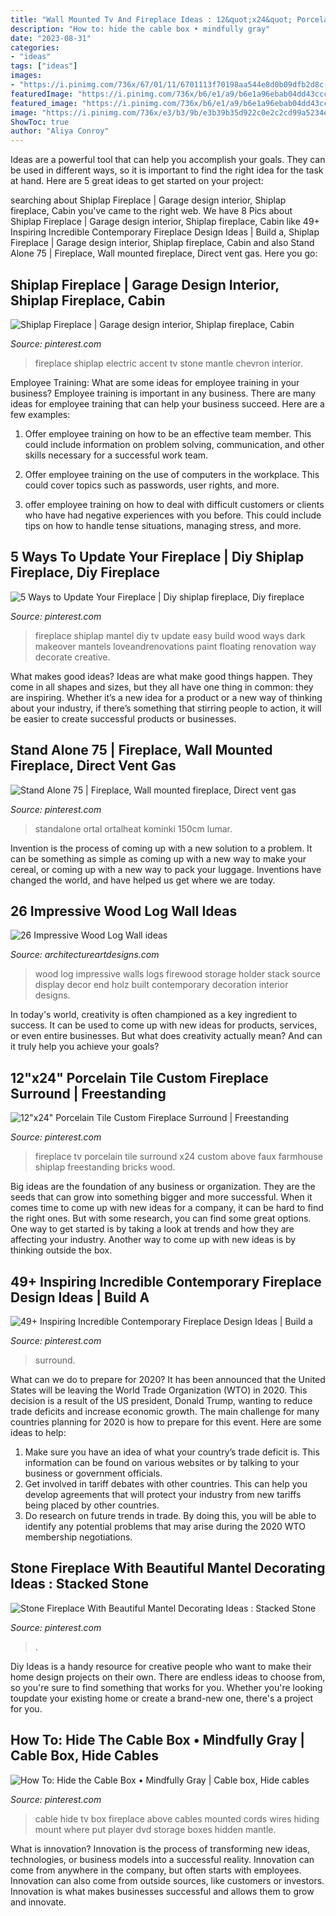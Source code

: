 ```yaml
---
title: "Wall Mounted Tv And Fireplace Ideas : 12&quot;x24&quot; Porcelain Tile Custom Fireplace Surround"
description: "How to: hide the cable box • mindfully gray"
date: "2023-08-31"
categories:
- "ideas"
tags: ["ideas"]
images:
- "https://i.pinimg.com/736x/67/01/11/6701113f70198aa544e8d0b09dfb2d8c--stacked-stone-fireplaces-rock-fireplaces.jpg"
featuredImage: "https://i.pinimg.com/736x/b6/e1/a9/b6e1a96ebab04dd43cccb1d94c2100cb.jpg"
featured_image: "https://i.pinimg.com/736x/b6/e1/a9/b6e1a96ebab04dd43cccb1d94c2100cb.jpg"
image: "https://i.pinimg.com/736x/e3/b3/9b/e3b39b35d922c0e2c2cd99a5234ebea8--beach-fireplace-fireplace-redo.jpg"
ShowToc: true
author: "Aliya Conroy"
---
```



Ideas are a powerful tool that can help you accomplish your goals. They can be used in different ways, so it is important to find the right idea for the task at hand. Here are 5 great ideas to get started on your project: 

	

		
searching about Shiplap Fireplace | Garage design interior, Shiplap fireplace, Cabin you've came to the right web. We have 8 Pics about Shiplap Fireplace | Garage design interior, Shiplap fireplace, Cabin like 49+ Inspiring Incredible Contemporary Fireplace Design Ideas | Build a, Shiplap Fireplace | Garage design interior, Shiplap fireplace, Cabin and also Stand Alone 75 | Fireplace, Wall mounted fireplace, Direct vent gas. Here you go:
		
    
## Shiplap Fireplace | Garage Design Interior, Shiplap Fireplace, Cabin

<img loading=lazy src="https://i.pinimg.com/736x/ab/6e/ec/ab6eecb22c7de4e52f8dc63be172b88e.jpg" onerror="this.onerror=null;this.src='https://tse2.mm.bing.net/th?id=OIP.FxghfnsIRW5ndnKhhGknNQHaJ3&amp;pid=15.1';" alt="Shiplap Fireplace | Garage design interior, Shiplap fireplace, Cabin">

_Source: pinterest.com_

>fireplace shiplap electric accent tv stone mantle chevron interior. 

	

Employee Training: What are some ideas for employee training in your business?
Employee training is important in any business. There are many ideas for employee training that can help your business succeed. Here are a few examples:
1. Offer employee training on how to be an effective team member. This could include information on problem solving, communication, and other skills necessary for a successful work team.

2. Offer employee training on the use of computers in the workplace. This could cover topics such as passwords, user rights, and more.

3. offer employee training on how to deal with difficult customers or clients who have had negative experiences with you before. This could include tips on how to handle tense situations, managing stress, and more.

    
## 5 Ways To Update Your Fireplace | Diy Shiplap Fireplace, Diy Fireplace

<img loading=lazy src="https://i.pinimg.com/736x/b6/e1/a9/b6e1a96ebab04dd43cccb1d94c2100cb.jpg" onerror="this.onerror=null;this.src='https://tse1.mm.bing.net/th?id=OIP.w4ePAWQxXbEtwUVK_7EiDgHaLH&amp;pid=15.1';" alt="5 Ways to Update Your Fireplace | Diy shiplap fireplace, Diy fireplace">

_Source: pinterest.com_

>fireplace shiplap mantel diy tv update easy build wood ways dark makeover mantels loveandrenovations paint floating renovation way decorate creative. 

	

What makes good ideas?
Ideas are what make good things happen. They come in all shapes and sizes, but they all have one thing in common: they are inspiring. Whether it’s a new idea for a product or a new way of thinking about your industry, if there’s something that stirring people to action, it will be easier to create successful products or businesses.

    
## Stand Alone 75 | Fireplace, Wall Mounted Fireplace, Direct Vent Gas

<img loading=lazy src="https://i.pinimg.com/736x/29/b6/21/29b621a3afd5b74d6b217f3cf228adda.jpg" onerror="this.onerror=null;this.src='https://tse2.mm.bing.net/th?id=OIP.iDl20Qh9QpXRTsETnlyFyQHaEE&amp;pid=15.1';" alt="Stand Alone 75 | Fireplace, Wall mounted fireplace, Direct vent gas">

_Source: pinterest.com_

>standalone ortal ortalheat kominki 150cm lumar. 

	

Invention is the process of coming up with a new solution to a problem. It can be something as simple as coming up with a new way to make your cereal, or coming up with a new way to pack your luggage. Inventions have changed the world, and have helped us get where we are today.

    
## 26 Impressive Wood Log Wall Ideas

<img loading=lazy src="http://www.architectureartdesigns.com/wp-content/uploads/2013/09/2413.jpg" onerror="this.onerror=null;this.src='https://tse4.mm.bing.net/th?id=OIP.D6ZWhDDsUy3kfHq_ekJARQHaLH&amp;pid=15.1';" alt="26 Impressive Wood Log Wall ideas">

_Source: architectureartdesigns.com_

>wood log impressive walls logs firewood storage holder stack source display decor end holz built contemporary decoration interior designs. 

	

In today's world, creativity is often championed as a key ingredient to success. It can be used to come up with new ideas for products, services, or even entire businesses. But what does creativity actually mean? And can it truly help you achieve your goals?

    
## 12&quot;x24&quot; Porcelain Tile Custom Fireplace Surround | Freestanding

<img loading=lazy src="https://i.pinimg.com/736x/e3/b3/9b/e3b39b35d922c0e2c2cd99a5234ebea8--beach-fireplace-fireplace-redo.jpg" onerror="this.onerror=null;this.src='https://tse2.mm.bing.net/th?id=OIP.qvD5qyyH5_vE2a55lB-qtAHaJ4&amp;pid=15.1';" alt="12&quot;x24&quot; Porcelain Tile Custom Fireplace Surround | Freestanding">

_Source: pinterest.com_

>fireplace tv porcelain tile surround x24 custom above faux farmhouse shiplap freestanding bricks wood. 

	

Big ideas are the foundation of any business or organization. They are the seeds that can grow into something bigger and more successful. When it comes time to come up with new ideas for a company, it can be hard to find the right ones. But with some research, you can find some great options. One way to get started is by taking a look at trends and how they are affecting your industry. Another way to come up with new ideas is by thinking outside the box.

    
## 49+ Inspiring Incredible Contemporary Fireplace Design Ideas | Build A

<img loading=lazy src="https://i.pinimg.com/736x/67/a9/60/67a9608536190ca9e3f55e72ab784ad4.jpg" onerror="this.onerror=null;this.src='https://tse4.mm.bing.net/th?id=OIP.XIgfpV6pWhv1D9jQ5XD1hAHaJ3&amp;pid=15.1';" alt="49+ Inspiring Incredible Contemporary Fireplace Design Ideas | Build a">

_Source: pinterest.com_

>surround. 

	

What can we do to prepare for 2020?
It has been announced that the United States will be leaving the World Trade Organization (WTO) in 2020. This decision is a result of the US president, Donald Trump, wanting to reduce trade deficits and increase economic growth. The main challenge for many countries planning for 2020 is how to prepare for this event. Here are some ideas to help: 
1. Make sure you have an idea of what your country’s trade deficit is. This information can be found on various websites or by talking to your business or government officials. 
2. Get involved in tariff debates with other countries. This can help you develop agreements that will protect your industry from new tariffs being placed by other countries. 
3. Do research on future trends in trade. By doing this, you will be able to identify any potential problems that may arise during the 2020 WTO membership negotiations.

    
## Stone Fireplace With Beautiful Mantel Decorating Ideas : Stacked Stone

<img loading=lazy src="https://i.pinimg.com/736x/67/01/11/6701113f70198aa544e8d0b09dfb2d8c--stacked-stone-fireplaces-rock-fireplaces.jpg" onerror="this.onerror=null;this.src='https://tse2.mm.bing.net/th?id=OIP.PQwe0iiFDz-RXS0pscE0twHaK3&amp;pid=15.1';" alt="Stone Fireplace With Beautiful Mantel Decorating Ideas : Stacked Stone">

_Source: pinterest.com_

>. 

	

Diy Ideas is a handy resource for creative people who want to make their home design projects on their own. There are endless ideas to choose from, so you're sure to find something that works for you. Whether you're looking toupdate your existing home or create a brand-new one, there's a project for you.

    
## How To: Hide The Cable Box • Mindfully Gray | Cable Box, Hide Cables

<img loading=lazy src="https://i.pinimg.com/736x/15/50/60/1550600a1bc40643f9517ef7ae503da8--tv-above-fireplace-ideas-cable-box-cable-box-storage-fireplace.jpg" onerror="this.onerror=null;this.src='https://tse2.mm.bing.net/th?id=OIP.Gykwb436rUblSOtyoejAtAHaHa&amp;pid=15.1';" alt="How To: Hide the Cable Box • Mindfully Gray | Cable box, Hide cables">

_Source: pinterest.com_

>cable hide tv box fireplace above cables mounted cords wires hiding mount where put player dvd storage boxes hidden mantle. 

	

What is innovation?
Innovation is the process of transforming new ideas, technologies, or business models into a successful reality. Innovation can come from anywhere in the company, but often starts with employees. Innovation can also come from outside sources, like customers or investors. Innovation is what makes businesses successful and allows them to grow and innovate.

